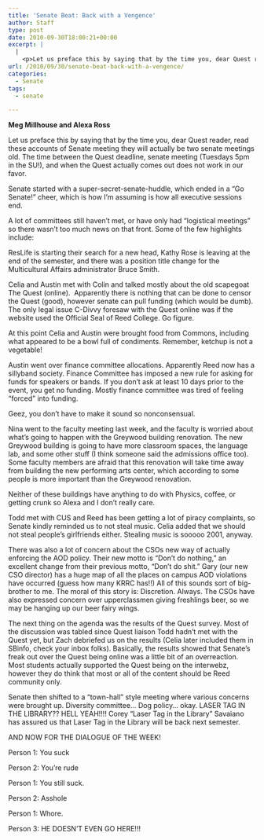 ```yaml
---
title: 'Senate Beat: Back with a Vengence'
author: Staff
type: post
date: 2010-09-30T18:00:21+00:00
excerpt: |
  |
    <p>Let us preface this by saying that by the time you, dear Quest reader,  read these accounts of Senate meeting they will actually be two senate  meetings old. The time between the Quest deadline,</p>
url: /2010/09/30/senate-beat-back-with-a-vengence/
categories:
  - Senate
tags:
  - senate

---
```

**Meg Millhouse and Alexa Ross**

Let us preface this by saying that by the time you, dear Quest reader, read these accounts of Senate meeting they will actually be two senate meetings old. The time between the Quest deadline, senate meeting (Tuesdays 5pm in the SU!), and when the Quest actually comes out does not work in our favor.

Senate started with a super-secret-senate-huddle, which ended in a “Go Senate!” cheer, which is how I’m assuming is how all executive sessions end.

A lot of committees still haven’t met, or have only had “logistical meetings” so there wasn’t too much news on that front. Some of the few highlights include:

ResLife is starting their search for a new head, Kathy Rose is leaving at the end of the semester, and there was a position title change for the Multicultural Affairs administrator Bruce Smith.

Celia and Austin met with Colin and talked mostly about the old scapegoat The Quest (online).  Apparently there is nothing that can be done to censor the Quest (good), however senate can pull funding (which would be dumb). The only legal issue C-Divvy foresaw with the Quest online was if the website used the Official Seal of Reed College. Go figure.

At this point Celia and Austin were brought food from Commons, including what appeared to be a bowl full of condiments. Remember, ketchup is not a vegetable!

Austin went over finance committee allocations. Apparently Reed now has a sillyband society. Finance Committee has imposed a new rule for asking for funds for speakers or bands. If you don’t ask at least 10 days prior to the event, you get no funding. Mostly finance committee was tired of feeling “forced” into funding.

Geez, you don’t have to make it sound so nonconsensual.

Nina went to the faculty meeting last week, and the faculty is worried about what’s going to happen with the Greywood building renovation. The new Greywood building is going to have more classroom spaces, the language lab, and some other stuff (I think someone said the admissions office too). Some faculty members are afraid that this renovation will take time away from building the new performing arts center, which according to some people is more important than the Greywood renovation.

Neither of these buildings have anything to do with Physics, coffee, or getting crunk so Alexa and I don’t really care.

Todd met with CUS and Reed has been getting a lot of piracy complaints, so Senate kindly reminded us to not steal music. Celia added that we should not steal people’s girlfriends either. Stealing music is sooooo 2001, anyway.

There was also a lot of concern about the CSOs new way of actually enforcing the AOD policy. Their new motto is “Don’t do nothing,” an excellent change from their previous motto, “Don’t do shit.” Gary (our new CSO director) has a huge map of all the places on campus AOD violations have occurred (guess how many KRRC has!!) All of this sounds sort of big-brother to me. The moral of this story is: Discretion. Always. The CSOs have also expressed concern over upperclassmen giving freshlings beer, so we may be hanging up our beer fairy wings.

The next thing on the agenda was the results of the Quest survey. Most of the discussion was tabled since Quest liaison Todd hadn’t met with the Quest yet, but Zach debriefed us on the results (Celia later included them in SBinfo, check your inbox folks). Basically, the results showed that Senate’s freak out over the Quest being online was a little bit of an overreaction. Most students actually supported the Quest being on the interwebz, however they do think that most or all of the content should be Reed community only.

Senate then shifted to a “town-hall” style meeting where various concerns were brought up. Diversity committee… Dog policy… okay. LASER TAG IN THE LIBRARY?? HELL YEAH!!!! Corey “Laser Tag in the Library” Savaiano has assured us that Laser Tag in the Library will be back next semester.

AND NOW FOR THE DIALOGUE OF THE WEEK!
  
Person 1: You suck
  
Person 2: You’re rude
  
Person 1: You still suck.
  
Person 2: Asshole
  
Person 1: Whore.
  
Person 3: HE DOESN’T EVEN GO HERE!!!